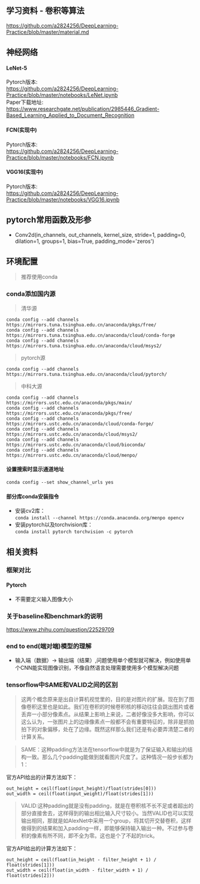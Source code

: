 ## 学习资料 - 卷积等算法
https://github.com/a2824256/DeepLearning-Practice/blob/master/material.md
## 神经网络
#### LeNet-5
Pytorch版本: <br/>
https://github.com/a2824256/DeepLearning-Practice/blob/master/notebooks/LeNet.ipynb
<br/>
Paper下载地址:<br/>
https://www.researchgate.net/publication/2985446_Gradient-Based_Learning_Applied_to_Document_Recognition 
<br/>
#### FCN(实现中)
Pytorch版本: <br/>
https://github.com/a2824256/DeepLearning-Practice/blob/master/notebooks/FCN.ipynb

#### VGG16(实现中)
Pytorch版本: <br/>
https://github.com/a2824256/DeepLearning-Practice/blob/master/notebooks/VGG16.ipynb
## pytorch常用函数及形参
- Conv2d(in_channels, out_channels, kernel_size, stride=1,
                 padding=0, dilation=1, groups=1,
                 bias=True, padding_mode='zeros')
## 环境配置
> 推荐使用conda
### conda添加国内源
> 清华源
```
conda config --add channels https://mirrors.tuna.tsinghua.edu.cn/anaconda/pkgs/free/
conda config --add channels https://mirrors.tuna.tsinghua.edu.cn/anaconda/cloud/conda-forge 
conda config --add channels https://mirrors.tuna.tsinghua.edu.cn/anaconda/cloud/msys2/
```
> pytorch源
```
conda config --add channels https://mirrors.tuna.tsinghua.edu.cn/anaconda/cloud/pytorch/
```
> 中科大源
```
conda config --add channels https://mirrors.ustc.edu.cn/anaconda/pkgs/main/
conda config --add channels https://mirrors.ustc.edu.cn/anaconda/pkgs/free/
conda config --add channels https://mirrors.ustc.edu.cn/anaconda/cloud/conda-forge/
conda config --add channels https://mirrors.ustc.edu.cn/anaconda/cloud/msys2/
conda config --add channels https://mirrors.ustc.edu.cn/anaconda/cloud/bioconda/
conda config --add channels https://mirrors.ustc.edu.cn/anaconda/cloud/menpo/
```
#### 设置搜索时显示通道地址
```conda config --set show_channel_urls yes```
#### 部分库conda安装指令
- 安装cv2库： <br/>
```conda install --channel https://conda.anaconda.org/menpo opencv```
- 安装pytorch以及torchvision库： <br/>
```conda install pytorch torchvision -c pytorch```
## 相关资料
### 框架对比
#### Pytorch
- 不需要定义输入图像大小
### 关于baseline和benchmark的说明
https://www.zhihu.com/question/22529709
### end to end(端对端)模型的理解
- 输入端（数据）-> 输出端（结果）,问题使用单个模型就可解决，例如使用单个CNN能实现图像识别，不像自然语言处理需要使用多个模型解决问题
### tensorflow中SAME和VALID之间的区别
> 这两个概念原来是出自计算机视觉里的，目的是对图片的扩展。现在到了图像卷积这里也是如此。我们在卷积的时候卷积核的移动往往会跳出图片或者丢弃一小部分像素点。从结果上影响上来说，二者好像没多大影响，你可以这么认为，一张图片上的边缘像素点一般都不会有重要特征的，除非是抓拍拍下的对象偏移，处在了边缘。既然这样那么我们还是有必要弄清楚二者的计算关系。

> SAME：这种padding方法法在tensorflow中就是为了保证输入和输出的结构一致。那么几个padding能做到就看图片尺度了。这种情况一般步长都为1：

官方API给出的计算方法如下：

```
out_height = ceil(float(input_height)/float(strides[0]))
out_width = ceil(float(input_weight)/float(strides[1]))
```

> VALID:这种padding就是没有padding，就是在卷积核不长不足或者超出的部分直接舍去，这样得到的输出相比输入尺寸较小。当然VALID也可以实现输出相同，那就是如AlexNet中采用一个group，将其切开交替卷积，这样做得到的结果和加入padding一样，即能够保持输入输出一种。不过参与卷积的像素有所不同，即不全为零。这也是个了不起的trick。

官方API给出的计算方法如下：

```
out_height = ceil(float(in_height - filter_height + 1) / float(strides[1]))
out_width = ceil(float(in_width - filter_width + 1) / float(strides[2]))
```
